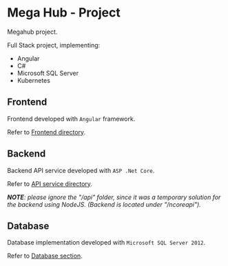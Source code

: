 # Mega Hub - Project

Megahub project.

Full Stack project, implementing:
- Angular
- C#
- Microsoft SQL Server
- Kubernetes


## Frontend

Frontend developed with `Angular` framework.

Refer to [Frontend directory](client/README.md).


## Backend

Backend API service developed with `ASP .Net Core`.

Refer to [API service directory](/ncoreapi/README.md).

*__NOTE__: please ignore the "/api" folder, since it was a temporary solution for the backend using NodeJS. (Backend is located under "/ncoreapi").*

## Database

Database implementation developed with `Microsoft SQL Server 2012`.

Refer to [Database section](/ncoreapi/README.md).

